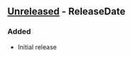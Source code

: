 <!-- next-header -->

## [Unreleased] - ReleaseDate

### Added

- Initial release

<!-- next-url -->
[Unreleased]: https://github.com/cleancut/extreme_drivers_ed
